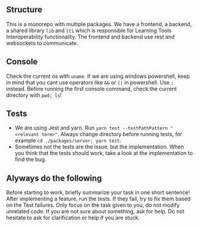 ## Structure

This is a monorepo with multiple packages. We have a frontend, a backend, a shared library `lib` and `lti` which is responsible for Learning Tools Interoperability functionality.
The frontend and backend use rest and websockets to communicate.

## Console

Check the current os with `uname`.
If we are using windows powershell, keep in mind that you cant use operators like `&&` or `||` in powershell. Use `;` instead. Before running the first console command, check the current directory with `pwd; ls`!

## Tests

- We are using Jest and yarn. Run `yarn test --testPathPattern "<relevant term>"`. Always change directory before running tests, for example `cd ./packages/server; yarn test`.
- Sometimes not the tests are the issue, but the implementation. When you think that the tests should work, take a look at the implementation to find the bug.

## Alyways do the following

Before starting to work, briefly summarize your task in one short sentence!
After implementing a feature, run the tests. If they fail, try to fix them based on the Test failures.
Only focus on the task given to you, do not modify unrelated code.
If you are not sure about something, ask for help. Do not hesitate to ask for clarification or help if you are stuck.
